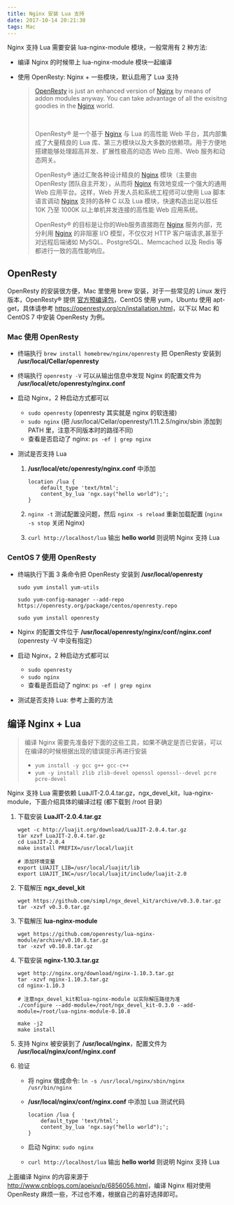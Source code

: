```yaml
---
title: Nginx 安装 Lua 支持
date: 2017-10-14 20:21:30
tags: Mac
---
```


Nginx 支持 Lua 需要安装 lua-nginx-module 模块，一般常用有 2 种方法: 

* 编译 Nginx 的时候带上 lua-nginx-module 模块一起编译

* 使用 OpenResty: Nginx + 一些模块，默认启用了 Lua 支持

  > [OpenResty](https://openresty.org/cn/openresty.html) is just an enhanced version of [Nginx](https://openresty.org/cn/nginx.html) by means of addon modules anyway. You can take advantage of all the exisitng goodies in the [Nginx](https://openresty.org/cn/nginx.html) world.
  >
  > ​
  >
  > OpenResty® 是一个基于 [Nginx](https://openresty.org/cn/nginx.html) 与 Lua 的高性能 Web 平台，其内部集成了大量精良的 Lua 库、第三方模块以及大多数的依赖项。用于方便地搭建能够处理超高并发、扩展性极高的动态 Web 应用、Web 服务和动态网关。
  >
  > OpenResty® 通过汇聚各种设计精良的 [Nginx](https://openresty.org/cn/nginx.html) 模块（主要由 OpenResty 团队自主开发），从而将 [Nginx](https://openresty.org/cn/nginx.html) 有效地变成一个强大的通用 Web 应用平台。这样，Web 开发人员和系统工程师可以使用 Lua 脚本语言调动 [Nginx](https://openresty.org/cn/nginx.html) 支持的各种 C 以及 Lua 模块，快速构造出足以胜任 10K 乃至 1000K 以上单机并发连接的高性能 Web 应用系统。
  >
  > OpenResty® 的目标是让你的Web服务直接跑在 [Nginx](https://openresty.org/cn/nginx.html) 服务内部，充分利用 [Nginx](https://openresty.org/cn/nginx.html) 的非阻塞 I/O 模型，不仅仅对 HTTP 客户端请求,甚至于对远程后端诸如 MySQL、PostgreSQL、Memcached 以及 Redis 等都进行一致的高性能响应。<!--more-->

## OpenResty

OpenResty 的安装很方便，Mac 里使用 brew 安装，对于一些常见的 Linux 发行版本，OpenResty® 提供 [官方预编译包](https://openresty.org/cn/linux-packages.html)，CentOS 使用 yum，Ubuntu 使用 apt-get，具体请参考 <https://openresty.org/cn/installation.html>，以下以 Mac 和 CentOS 7 中安装 OpenResty 为例。

### Mac 使用 OpenResty

* 终端执行 `brew install homebrew/nginx/openresty` 把 OpenResty 安装到 **/usr/local/Cellar/openresty**

* 终端执行 `openresty -V` 可以从输出信息中发现 Nginx 的配置文件为 **/usr/local/etc/openresty/nginx.conf**

* 启动 Nginx，2 种启动方式都可以

  * `sudo openresty` (openresty 其实就是 nginx 的软连接)
  * `sudo nginx` (把 /usr/local/Cellar/openresty/1.11.2.5/nginx/sbin 添加到 PATH 里，注意不同版本时的路径不同)
  * 查看是否启动了 nginx: `ps -ef | grep nginx`

* 测试是否支持 Lua

  1. **/usr/local/etc/openresty/nginx.conf** 中添加

     ```
     location /lua {
         default_type 'text/html';
         content_by_lua 'ngx.say("hello world");';
     }
     ```

  2. `nginx -t` 测试配置没问题，然后 `nginx -s reload` 重新加载配置 (`nginx -s stop` 关闭 Nginx)

  3. `curl http://localhost/lua` 输出 **hello world** 则说明 Nginx 支持 Lua

### CentOS 7 使用 OpenResty

* 终端执行下面 3 条命令把 OpenResty 安装到 **/usr/local/openresty**

  `sudo yum install yum-utils`

  `sudo yum-config-manager --add-repo https://openresty.org/package/centos/openresty.repo`

  `sudo yum install openresty`

* Nginx 的配置文件位于 **/usr/local/openresty/nginx/conf/nginx.conf** (openresty -V 中没有指定)

* 启动 Nginx，2 种启动方式都可以

  * `sudo openresty`
  * `sudo nginx`
  * 查看是否启动了 nginx: `ps -ef | grep nginx`

* 测试是否支持 Lua: 参考上面的方法

## 编译 Nginx + Lua

> 编译 Nginx 需要先准备好下面的这些工具，如果不确定是否已安装，可以在编译的时候根据出现的错误提示再进行安装
>
> * `yum install -y gcc g++ gcc-c++`
> * `yum -y install zlib zlib-devel openssl openssl--devel pcre pcre-devel`

Nginx 支持 Lua 需要依赖 LuaJIT-2.0.4.tar.gz，ngx_devel_kit，lua-nginx-module，下面介绍具体的编译过程 (都下载到 /root 目录)

1. 下载安装 **LuaJIT-2.0.4.tar.gz**

   ```
   wget -c http://luajit.org/download/LuaJIT-2.0.4.tar.gz
   tar xzvf LuaJIT-2.0.4.tar.gz
   cd LuaJIT-2.0.4
   make install PREFIX=/usr/local/luajit

   # 添加环境变量
   export LUAJIT_LIB=/usr/local/luajit/lib
   export LUAJIT_INC=/usr/local/luajit/include/luajit-2.0
   ```

2. 下载解压 **ngx_devel_kit**

   ```
   wget https://github.com/simpl/ngx_devel_kit/archive/v0.3.0.tar.gz
   tar -xzvf v0.3.0.tar.gz
   ```

3. 下载解压 **lua-nginx-module**

   ```
   wget https://github.com/openresty/lua-nginx-module/archive/v0.10.8.tar.gz
   tar -xzvf v0.10.8.tar.gz
   ```

4. 下载安装 **nginx-1.10.3.tar.gz**

   ```
   wget http://nginx.org/download/nginx-1.10.3.tar.gz
   tar -xzvf nginx-1.10.3.tar.gz
   cd nginx-1.10.3

   # 注意ngx_devel_kit和lua-nginx-module 以实际解压路径为准
   ./configure --add-module=/root/ngx_devel_kit-0.3.0 --add-module=/root/lua-nginx-module-0.10.8

   make -j2
   make install
   ```

5. 支持 Nginx 被安装到了 **/usr/local/nginx**，配置文件为 **/usr/local/nginx/conf/nginx.conf**

6. 验证

   * 将 nginx 做成命令: `ln -s /usr/local/nginx/sbin/nginx /usr/bin/nginx`

   * **/usr/local/nginx/conf/nginx.conf** 中添加 Lua 测试代码

     ```
     location /lua {
         default_type 'text/html';
         content_by_lua 'ngx.say("hello world");';
     }
     ```

   * 启动 Nginx: `sudo nginx`

   * `curl http://localhost/lua` 输出 **hello world** 则说明 Nginx 支持 Lua

上面编译 Nginx 的内容来源于 <http://www.cnblogs.com/aoeiuv/p/6856056.html>，编译 Nginx 相对使用 OpenResty 麻烦一些，不过也不难，根据自己的喜好选择即可。
